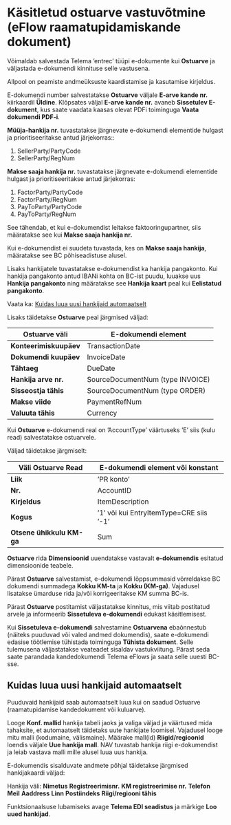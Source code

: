 ---
---
# Käsitletud ostuarve vastuvõtmine (eFlow raamatupidamiskande dokument) 

Võimaldab salvestada Telema ’entrec’ tüüpi e-dokumente kui **Ostuarve** ja väljastada e-dokumendi kinnituse selle vastusena.

Allpool on peamiste andmeüksuste kaardistamise ja kasutamise kirjeldus.

E-dokumendi number salvestatakse **Ostuarve** väljale **E-arve kande nr.** kiirkaardil **Üldine**. Klõpsates väljal **E-arve kande nr.** avaneb  **Sissetulev E-dokument**, 
kus saate vaadata kaasas olevat PDFi toiminguga **Vaata dokumendi PDF-i**.

**Müüja-hankija nr.** tuvastatakse järgnevate e-dokumendi elementide hulgast ja prioritiseeritakse antud järjekorras::
1.  SellerParty/PartyCode
2.  SellerParty/RegNum

**Makse saaja hankija nr.** tuvastatakse järgnevate e-dokumendi elementide hulgast ja prioritiseeritakse antud järjekorras:
1.  FactorParty/PartyCode
2.  FactorParty/RegNum
3.  PayToParty/PartyCode
4.  PayToParty/RegNum

See tähendab, et kui e-dokumendist leitakse faktooringupartner, siis määratakse see kui **Makse saaja hankija nr.**

Kui e-dokumendist ei suudeta tuvastada, kes on **Makse saaja hankija**, määratakse see BC põhiseadistuse alusel.

Lisaks hankijatele tuvastatakse e-dokumendist ka hankija pangakonto. Kui hankija pangakonto antud IBANi kohta on BC-ist puudu, luuakse uus **Hankija pangakonto** ning määratakse see **Hankija kaart** peal kui **Eelistatud pangakonto**. 

Vaata ka:  [Kuidas luua uusi hankijaid automaatselt](#kuidas-luua-uusi-hankijaid-automaatselt)

Lisaks täidetakse **Ostuarve** peal järgmised väljad:

|Ostuarve väli|E-dokumendi element|
|--|--|
|**Konteerimiskuupäev**|TransactionDate|
|**Dokumendi kuupäev**|InvoiceDate|
|**Tähtaeg**|DueDate|
|**Hankija arve nr.**|SourceDocumentNum (type INVOICE)|
|**Sisseostja tähis**|SourceDocumentNum (type ORDER)|
|**Makse viide**|PaymentRefNum|
|**Valuuta tähis**|Currency|

Kui **Ostuarve** e-dokumendi real on ’AccountType’ väärtuseks ’E’ siis (kulu read) salvestatakse ostuarvele. 

Väljad täidetakse järgmiselt:

|Väli Ostuarve Read|E-dokumendi element või konstant|
|--|--|
|**Liik**|’PR konto’|
|**Nr.**|AccountID|
|**Kirjeldus**|ItemDescription|
|**Kogus**|’1’ või kui EntryItemType=CRE siis ’-1’|
|**Otsene ühikkulu KM-ga**|Sum|

**Ostuarve**  rida  **Dimensioonid**  uuendatakse vastavalt **e-dokumendis** esitatud dimensioonide teabele.

Pärast **Ostuarve** salvestamist, e-dokumendi lõppsummasid võrreldakse BC dokumendi summadega **Kokku KM-ta** ja **Kokku (KM-ga)**. Vajadusel lisatakse ümarduse rida ja/või korrigeeritakse KM summa BC-is. 

Pärast **Ostuarve** postitamist väljastatakse kinnitus, mis viitab postitatud arvele ja informeerib **Sissetuleva e-dokumendi** edukast käsitlemisest.

Kui **Sissetuleva e-dokumendi** salvestamine **Ostuarvena** ebaõnnestub (näiteks puuduvad või valed andmed dokumendis), saate e-dokumendi edasise töötlemise tühistada toiminguga **Tühista dokument**. Selle tulemusena väljastatakse veateadet sisaldav vastukviitung. Pärast seda saate parandada kandedokumendi Telema eFlows ja saata selle uuesti BC-sse.   


## Kuidas luua uusi hankijaid automaatselt

Puuduvaid hankijaid saab automaatselt luua kui on saadud Ostuarve (raamatupidamise kandedokument või kuluarve). 

Looge  **Konf. mallid** hankija tabeli jaoks ja valiga väljad ja väärtused mida tahaksite, et automaatselt täidetaks uute hankijate loomisel. Vajadusel looge mitu malli (kodumaine, välismaine). Määrake mall(id) **Riigid/regioonid**  loendis väljale **Uue hankija mall**. NAV tuvastab hankija riigi e-dokumendist ja leiab vastava malli mille alusel luua uus hankija.

E-dokumendis sisalduvate andmete põhjal täidetakse järgmised hankijakaardi väljad:

Hankija väli:
**Nimetus**
**Registreerimisnr.**
**KM registreerimise nr.**
**Telefon**
**Meil**
**Aaddress**
**Linn**
**Postiindeks**
**Riigi/regiooni tähis**

Funktsionaalsuse lubamiseks avage **Telema EDI seadistus** ja märkige **Loo uued hankijad**.
